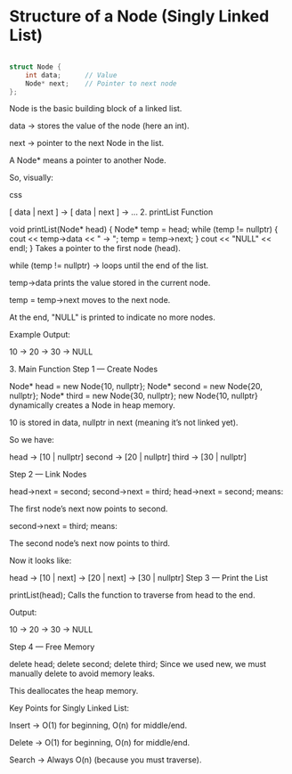 # Structure of a Node (Singly Linked List)

```cpp

struct Node {
    int data;      // Value
    Node* next;    // Pointer to next node
};

```

Node is the basic building block of a linked list.

data → stores the value of the node (here an int).

next → pointer to the next Node in the list.

A Node* means a pointer to another Node.

So, visually:

css

[ data | next ]  →  [ data | next ]  →  ...
2️. printList Function

void printList(Node* head) {
    Node* temp = head;
    while (temp != nullptr) {
        cout << temp->data << " -> ";
        temp = temp->next;
    }
    cout << "NULL" << endl;
}
Takes a pointer to the first node (head).

while (temp != nullptr) → loops until the end of the list.

temp->data prints the value stored in the current node.

temp = temp->next moves to the next node.

At the end, "NULL" is printed to indicate no more nodes.

Example Output:

10 -> 20 -> 30 -> NULL

3️. Main Function
Step 1 — Create Nodes

Node* head = new Node{10, nullptr};
Node* second = new Node{20, nullptr};
Node* third = new Node{30, nullptr};
new Node{10, nullptr} dynamically creates a Node in heap memory.

10 is stored in data, nullptr in next (meaning it’s not linked yet).

So we have:

head → [10 | nullptr]
second → [20 | nullptr]
third → [30 | nullptr]

Step 2 — Link Nodes

head->next = second;
second->next = third;
head->next = second; means:

The first node’s next now points to second.

second->next = third; means:

The second node’s next now points to third.

Now it looks like:

head → [10 | next] → [20 | next] → [30 | nullptr]
Step 3 — Print the List

printList(head);
Calls the function to traverse from head to the end.

Output:

10 -> 20 -> 30 -> NULL

Step 4 — Free Memory

delete head;
delete second;
delete third;
Since we used new, we must manually delete to avoid memory leaks.

This deallocates the heap memory.


Key Points for Singly Linked List:

Insert → O(1) for beginning, O(n) for middle/end.

Delete → O(1) for beginning, O(n) for middle/end.

Search → Always O(n) (because you must traverse).

